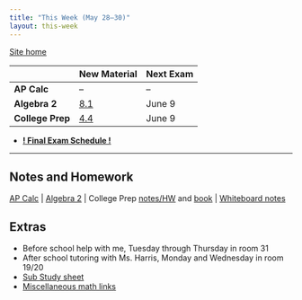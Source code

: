 ```yaml
---
title: "This Week (May 28–30)"
layout: this-week
---
```


[Site home](./)

|                  | New Material                                                                        | Next Exam |
| ---------------- | ----------------------------------------------------------------------------------- | --------- |
| **AP Calc**      | –                                                                                   | –         |
| **Algebra 2**    | [8.1](./envision-algebra-2/8-1-solving-trigonometric-equations-using-identities.md) | June 9    |
| **College Prep** | [4.4](./openstax-elementary-algebra-2e/4-4-understand-slope-of-a-line.md)           | June 9    |

- [**! Final Exam Schedule !**](https://docs.google.com/spreadsheets/u/0/d/e/2PACX-1vS6k5ncrjcOoulomqUOIVDGKzaHSih5FgKYxf7txH6RQV1CHQLQI5fnNRkvbxDqT58fq8RWuYvZ-xNq/pubhtml?pli=1)

---

## Notes and Homework

[AP Calc](./calc-for-ap-larson/) \| [Algebra 2](./envision-algebra-2/) \| College Prep [notes/HW](./openstax-elementary-algebra-2e/) and [book](https://openstax.org/books/elementary-algebra-2e/pages/2-introduction) \| [Whiteboard notes](https://1drv.ms/o/c/c4097c61e06a2b97/EpojsyS4IFdOp0qZoDZdHikBZAinLWQ3ncbWjBZVKo0vtQ?e=5egVmL)

## Extras

- Before school help with me, Tuesday through Thursday in room 31
- After school tutoring with Ms. Harris, Monday and Wednesday in room 19/20
- [Sub Study sheet](https://docs.google.com/spreadsheets/d/1cOCYZAF-hvZ42TtM_6EWiE3OjpTO7w4Vou7y87UMICU/edit?pli=1&gid=0#gid=0)
- [Miscellaneous math links](./misc/math-links.md)
